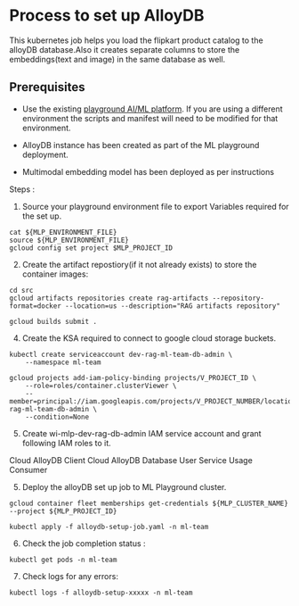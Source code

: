 # Process to set up AlloyDB

This kubernetes job helps you load the flipkart product catalog to the alloyDB database.Also it creates separate columns to store the embeddings(text and image) in the same database as well.

## Prerequisites

- Use the existing  [playground AI/ML platform](/platforms/gke-aiml/playground/README.md). If you are using a different environment the scripts and manifest will need to be modified for that environment.

- AlloyDB instance has been created as part of the ML playground deployment.
- Multimodal embedding model has been deployed as per instructions 

Steps : 

1. Source your playground environment file to export Variables required for the set up.

```
cat ${MLP_ENVIRONMENT_FILE}
source ${MLP_ENVIRONMENT_FILE}
gcloud config set project $MLP_PROJECT_ID
```

2. Create the artifact repostiory(if it not already exists) to store the container images:

```
cd src
gcloud artifacts repositories create rag-artifacts --repository-format=docker --location=us --description="RAG artifacts repository"
```

```
gcloud builds submit . 
```

4. Create the KSA required to connect to google cloud storage buckets.

```
kubectl create serviceaccount dev-rag-ml-team-db-admin \
    --namespace ml-team
```

```
gcloud projects add-iam-policy-binding projects/V_PROJECT_ID \
    --role=roles/container.clusterViewer \
    --member=principal://iam.googleapis.com/projects/V_PROJECT_NUMBER/locations/global/workloadIdentityPools/V_PROJECT_ID.svc.id.goog/subject/ns/$NAMESPACE/sa/dev-rag-ml-team-db-admin \
    --condition=None
```

5. Create wi-mlp-dev-rag-db-admin IAM service account and grant following IAM roles to it.

Cloud AlloyDB Client
Cloud AlloyDB Database User
Service Usage Consumer


5. Deploy the alloyDB set up job to ML Playground cluster.

```
gcloud container fleet memberships get-credentials ${MLP_CLUSTER_NAME} --project ${MLP_PROJECT_ID}
```
```
kubectl apply -f alloydb-setup-job.yaml -n ml-team
```

6. Check the job completion status :
```
kubectl get pods -n ml-team
```

7. Check logs for any errors:

```
kubectl logs -f alloydb-setup-xxxxx -n ml-team
```

